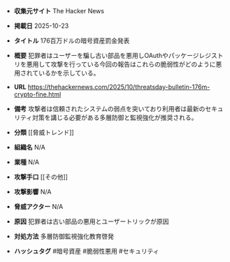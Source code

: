 - **収集元サイト**
The Hacker News

- **掲載日**
2025-10-23

- **タイトル**
176百万ドルの暗号資産罰金発表

- **概要**
犯罪者はユーザーを騙し古い部品を悪用しOAuthやパッケージレジストリを悪用して攻撃を行っている今回の報告はこれらの脆弱性がどのように悪用されているかを示している。

- **URL**
https://thehackernews.com/2025/10/threatsday-bulletin-176m-crypto-fine.html

- **備考**
攻撃者は信頼されたシステムの弱点を突いており利用者は最新のセキュリティ対策を講じる必要がある多層防御と監視強化が推奨される。

- **分類**
[[脅威トレンド]]

- **組織名**
N/A

- **業種**
N/A

- **攻撃手口**
[[その他]]

- **攻撃影響**
N/A

- **脅威アクター**
N/A

- **原因**
犯罪者は古い部品の悪用とユーザートリックが原因

- **対処方法**
多層防御監視強化教育啓発

- **ハッシュタグ**
#暗号資産 #脆弱性悪用 #セキュリティ
